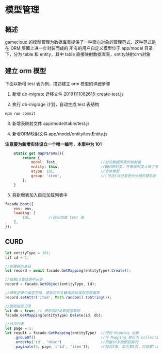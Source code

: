# 模型管理

## 概述

gamecloud 的模型管理为数据库表提供了一种面向对象的管理范式，这种范式是在 ORM 层面上进一步封装而成的
所有的用户自定义模型位于 app/model 目录下，分为 table 和 entity，其中 table 直接映射数据库表，entity映射orm对象

## 建立 orm 模型

下面以新增 test 表为例，描述建立 orm 模型的详细步骤

1. 新增 db-migrate 迁移文件
20191111062616-create-test.js

2. 执行 db-migrage 计划，自动生成 test 表结构
```bash
npm run commit
```

3. 新增表映射文件
app/model/table/test.js

4. 新增ORM映射文件
app/model/entity/testEntity.js

**注意要为新增实体设立一个唯一编号，本案中为 101**
```js
    static get mapParams(){
        return {
            model: Test,                    //对应数据库表的映射类
            entity: this,                   //ORM映射类，在表映射类上做了多种业务封装
            etype: 101,                     //实体类型
            group: 'item',                  //(可选)对记录进行分组的键名称
        };
    }
```

5. 将新增表加入自动加载列表中
```js
facade.boot({
    env: env,
    loading: [
        101,        //指示加载 test 表
    ],
});
```

## CURD

```js
let entityType = 101;
lit id = 1;

//创建新的条目
let record = await facade.GetMapping(entityType).Create();

//根据id查找表中记录
record = facade.GetObject(entityType, id);           

//修改记录中指定字段，底层机制会确保自动保存至数据库
record.setAttr('item', Math.random().toString());

//删除指定记录
let db = true; // 表示同时从数据库删除
facade.GetMapping(entityType).Delete(id, db);

//分页列表
let page = 1;
let result = facade.GetMapping(entityType)  //得到 Mapping 对象
    .groupOf()                              //将 Mapping 转化为 Collection，如果 Mapping 支持分组，可以带分组参数调用
    .orderby('id', 'desc')                  //根据id字段倒叙排列
    .paginate(5, page, ['id', 'item']);     //每页5条，显示第1页，只选取'id'和'item'字段
```
